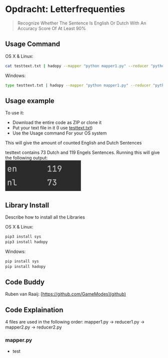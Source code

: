 # Opdracht: Letterfrequenties
> Recognize Whether The Sentence Is English Or Dutch With An Accuracy Score Of At Least 90%

## Usage Command

OS X & Linux:

```sh
cat testtext.txt | hadopy --mapper "python mapper1.py" --reducer "python reducer1.py" | hadopy --mapper "python mapper2.py" --reducer "python reducer2.py"
```

Windows:

```sh
type testtext.txt | hadopy --mapper "python mapper1.py" --reducer "python reducer1.py" | hadopy --mapper "python mapper2.py" --reducer "python reducer2.py"
```

## Usage example
To use it:
- Download the entire code as ZIP or clone it
- Put your text file in it (I use [testtext.txt](https://github.com/DragonKiller952/DIP/blob/master/letterfrequentie%20MapReduce/testtext.txt))
- Use the Usage command For your OS system
  
This will give the amount of counted English and Dutch Sentences  

testtext contains 73 Dutch and 119 Engels Sentences.
Running this will give the following output:  
![](Testresult.png)

## Library Install
Describe how to install all the Libraries

OS X & Linux:
```sh
pip3 install sys
pip3 install hadopy
```

Windows:
```sh
pip install sys
pip install hadopy
```

## Code Buddy
Ruben van Raaij:
[https://github.com/GameModes](github)


## Code Explaination
4 files are used in the following order:
mapper1.py -> reducer1.py -> mapper2.py -> reducer2.py
### mapper.py
- test
